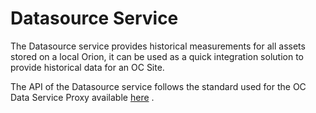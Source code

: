 #  Datasource Service

The Datasource service provides historical measurements for all assets stored on a local Orion, it can be used as a quick integration solution to provide historical data for an OC Site.

The API of the Datasource service follows the standard used for the OC Data Service Proxy available [here](https://organicityeu.github.io/api/DataSource.html) .